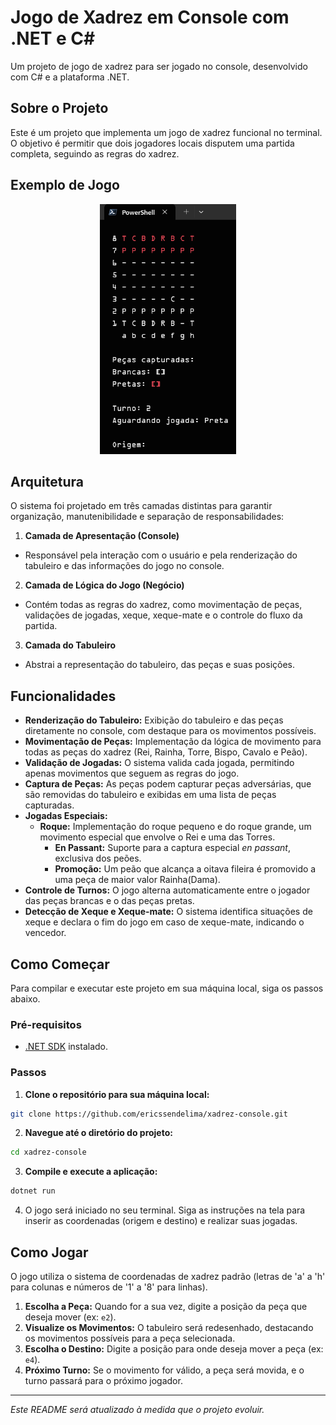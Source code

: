 # Jogo de Xadrez em Console com .NET e C#

Um projeto de jogo de xadrez para ser jogado no console, desenvolvido com C# e a plataforma .NET.

## Sobre o Projeto

Este é um projeto que implementa um jogo de xadrez funcional no terminal. O objetivo é permitir que dois jogadores locais disputem uma partida completa, seguindo as regras do xadrez.

## Exemplo de Jogo

<p align="center">
  <img alt="Exemplo de Jogo" style="max-height: 400px;" src="./assets/example.png">
</p>

## Arquitetura

O sistema foi projetado em três camadas distintas para garantir organização, manutenibilidade e separação de responsabilidades:

1.  **Camada de Apresentação (Console)**
  *   Responsável pela interação com o usuário e pela renderização do tabuleiro e das informações do jogo no console.

2.  **Camada de Lógica do Jogo (Negócio)**
  *   Contém todas as regras do xadrez, como movimentação de peças, validações de jogadas, xeque, xeque-mate e o controle do fluxo da partida.

3.  **Camada do Tabuleiro**
  *   Abstrai a representação do tabuleiro, das peças e suas posições.

## Funcionalidades

- **Renderização do Tabuleiro:** Exibição do tabuleiro e das peças diretamente no console, com destaque para os movimentos possíveis.
- **Movimentação de Peças:** Implementação da lógica de movimento para todas as peças do xadrez (Rei, Rainha, Torre, Bispo, Cavalo e Peão).
- **Validação de Jogadas:** O sistema valida cada jogada, permitindo apenas movimentos que seguem as regras do jogo.
- **Captura de Peças:** As peças podem capturar peças adversárias, que são removidas do tabuleiro e exibidas em uma lista de peças capturadas.
- **Jogadas Especiais:**
  - **Roque:** Implementação do roque pequeno e do roque grande, um movimento especial que envolve o Rei e uma das Torres.
    - **En Passant:** Suporte para a captura especial *en passant*, exclusiva dos peões.
    - **Promoção:** Um peão que alcança a oitava fileira é promovido a uma peça de maior valor Rainha(Dama).
- **Controle de Turnos:** O jogo alterna automaticamente entre o jogador das peças brancas e o das peças pretas.
- **Detecção de Xeque e Xeque-mate:** O sistema identifica situações de xeque e declara o fim do jogo em caso de xeque-mate, indicando o vencedor.

## Como Começar

Para compilar e executar este projeto em sua máquina local, siga os passos abaixo.

### Pré-requisitos

- [.NET SDK](https://dotnet.microsoft.com/download) instalado.

### Passos

1.  **Clone o repositório para sua máquina local:**
  ```sh
  git clone https://github.com/ericssendelima/xadrez-console.git
  ```

2.  **Navegue até o diretório do projeto:**
  ```sh
  cd xadrez-console
  ```

3.  **Compile e execute a aplicação:**
  ```sh
  dotnet run
  ```

4.  O jogo será iniciado no seu terminal. Siga as instruções na tela para inserir as coordenadas (origem e destino) e realizar suas jogadas.

## Como Jogar

O jogo utiliza o sistema de coordenadas de xadrez padrão (letras de 'a' a 'h' para colunas e números de '1' a '8' para linhas).

1.  **Escolha a Peça:** Quando for a sua vez, digite a posição da peça que deseja mover (ex: `e2`).
2.  **Visualize os Movimentos:** O tabuleiro será redesenhado, destacando os movimentos possíveis para a peça selecionada.
3.  **Escolha o Destino:** Digite a posição para onde deseja mover a peça (ex: `e4`).
4.  **Próximo Turno:** Se o movimento for válido, a peça será movida, e o turno passará para o próximo jogador.

---

*Este README será atualizado à medida que o projeto evoluir.*